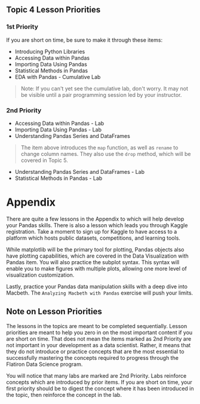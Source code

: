 ## Topic 4 Lesson Priorities
### 1st Priority

If you are short on time, be sure to make it through these items:
- Introducing Python Libraries
- Accessing Data within Pandas
- Importing Data Using Pandas
- Statistical Methods in Pandas
- EDA with Pandas - Cumulative Lab
> Note: If you can't yet see the cumulative lab, don't worry.  It may not be visible until a pair programming session led by your instructor.

### 2nd Priority
- Accessing Data within Pandas - Lab
- Importing Data Using Pandas - Lab
- Understanding Pandas Series and DataFrames
> The item above introduces the `map` function, as well as `rename` to change column names.  They also use the `drop` method, which will be covered in Topic 5.
- Understanding Pandas Series and DataFrames - Lab
- Statistical Methods in Pandas - Lab

# Appendix

There are quite a few lessons in the Appendix to which will help develop your Pandas skills.  There is also a lesson which leads you through Kaggle registration. Take a moment to sign up for Kaggle to have access to a platform which hosts public datasets, competitions, and learning tools.

While matplotlib will be the primary tool for plotting, Pandas objects also have plotting capabilities, which are covered in the Data Visualization with Pandas item.  You will also practice the subplot syntax.  This syntax will enable you to make figures with multiple plots, allowing one more level of visualization customization.

Lastly, practice your Pandas data manipulation skills with a deep dive into Macbeth.  The `Analyzing Macbeth with Pandas` exercise will push your limits.



## Note on Lesson Priorities

The lessons in the topics are meant to be completed sequentially.  Lesson priorities are meant to help you zero in on the most important content if you are short on time.  That does not mean the items marked as 2nd Priority are not important in your development as a data scientist. Rather, it means that they do not introduce or practice concepts that are the most essential to successfully mastering the concepts required to progress through the Flatiron Data Science program. 

You will notice that many labs are marked are 2nd Priority.  Labs reinforce concepts which are introduced by prior items.  If you are short on time, your first priority should be to digest the concept where it has been introduced in the topic, then reinforce the concept in the lab.  
